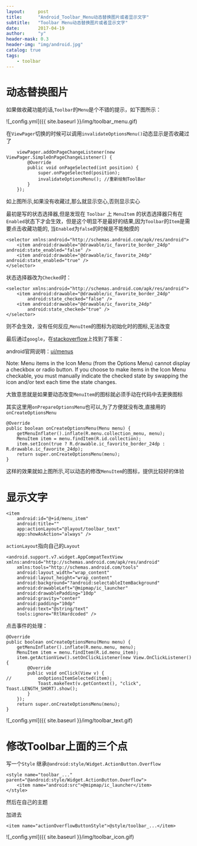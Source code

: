 ```yaml
---
layout:     post
title:      "Android_Toolbar_Menu动态替换图片或者显示文字"
subtitle:   "Toolbar Menu动态替换图片或者显示文字"
date:       2017-04-19
author:     "y"
header-mask: 0.3
header-img: "img/android.jpg"
catalog: true
tags:
    - toolbar
---
```


# 动态替换图片


如果做收藏功能的话,`Toolbar`的`Menu`是个不错的提示，如下图所示：

![_config.yml]({{ site.baseurl }}/img/toolbar_menu.gif)

在`ViewPager`切换的时候可以调用`invalidateOptionsMenu()`动态显示是否收藏过了

        viewPager.addOnPageChangeListener(new ViewPager.SimpleOnPageChangeListener() {
            @Override
            public void onPageSelected(int position) {
                super.onPageSelected(position);
                invalidateOptionsMenu(); //重新绘制ToolBar
            }
        });

如上图所示,如果没有收藏过,那么就显示空心,否则显示实心

最初是写的状态选择器,但是发现在 `Toolbar` 上 `MenuItem` 的状态选择器只有在`Enabled`状态下才会生效，但是这个明显不是最好的结果,因为`Toolbar`的`Item`是需要点击收藏功能的,
当`Enabled`为`false`的时候是不能触摸的

	<selector xmlns:android="http://schemas.android.com/apk/res/android">
	    <item android:drawable="@drawable/ic_favorite_border_24dp" android:state_enabled="false" />
	    <item android:drawable="@drawable/ic_favorite_24dp" android:state_enabled="true" />
	</selector>

状态选择器改为`Checked`时：

	<selector xmlns:android="http://schemas.android.com/apk/res/android">
	    <item android:drawable="@drawable/ic_favorite_border_24dp"
	        android:state_checked="false" />
	    <item android:drawable="@drawable/ic_favorite_24dp"
	        android:state_checked="true" />
	</selector>

则不会生效，没有任何反应,`MenuItem`的图标为初始化时的图标,无法改变

最后通过`google`，在[stackoverflow](http://stackoverflow.com/questions/6683186/menuitems-checked-state-is-not-shown-correctly-by-its-icon)上找到了答案：

android官网说明：[ui/menus](http://developer.android.com/guide/topics/ui/menus.html)

Note: Menu items in the Icon Menu (from the Options Menu) cannot display a checkbox or radio button. If you choose to make items in the Icon Menu checkable, you must manually indicate the checked state by swapping the icon and/or text each time the state changes.

大致意思就是如果要动态改变`MenuItem`的图标就必须手动在代码中去更换图标

其实这里用`onPrepareOptionsMenu`也可以,为了方便就没有改,直接用的`onCreateOptionsMenu`

    @Override
    public boolean onCreateOptionsMenu(Menu menu) {
        getMenuInflater().inflate(R.menu.collection_menu, menu);
        MenuItem item = menu.findItem(R.id.collection);
        item.setIcon(true ? R.drawable.ic_favorite_border_24dp : R.drawable.ic_favorite_24dp);
        return super.onCreateOptionsMenu(menu);
    }

这样的效果就如上图所示,可以动态的修改`MenuItem`的图标，提供比较好的体验

# 显示文字

    <item
        android:id="@+id/menu_item"
        android:title=""
        app:actionLayout="@layout/toolbar_text"
        app:showAsAction="always" />

`actionLayout`指向自己的`Layout`

	<android.support.v7.widget.AppCompatTextView xmlns:android="http://schemas.android.com/apk/res/android"
	    xmlns:tools="http://schemas.android.com/tools"
	    android:layout_width="wrap_content"
	    android:layout_height="wrap_content"
	    android:background="?android:selectableItemBackground"
	    android:drawableLeft="@mipmap/ic_launcher"
	    android:drawablePadding="10dp"
	    android:gravity="center"
	    android:padding="10dp"
	    android:text="@string/text"
	    tools:ignore="RtlHardcoded" />

点击事件的处理：

    @Override
    public boolean onCreateOptionsMenu(Menu menu) {
        getMenuInflater().inflate(R.menu.menu, menu);
        MenuItem item = menu.findItem(R.id.menu_item);
        item.getActionView().setOnClickListener(new View.OnClickListener() {
            @Override
            public void onClick(View v) {
	//          onOptionsItemSelected(item);
                Toast.makeText(v.getContext(), "click", Toast.LENGTH_SHORT).show();
            }
        });
        return super.onCreateOptionsMenu(menu);
    }


![_config.yml]({{ site.baseurl }}/img/toolbar_text.gif)

# 修改Toolbar上面的三个点

写一个`Style` 继承`@android:style/Widget.ActionButton.Overflow`

    <style name="toolbar_..." parent="@android:style/Widget.ActionButton.Overflow">
        <item name="android:src">@mipmap/ic_launcher</item>
    </style>

然后在自己的主题

加进去

	<item name="actionOverflowButtonStyle">@style/toolbar_...</item>


![_config.yml]({{ site.baseurl }}/img/toolbar_icon.gif)